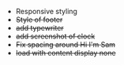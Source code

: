* Responsive styling
* <s>Style of footer</s>
* <s>add typewriter</s>
* <s>add screenshot of clock</s>
* <s>Fix spacing around Hi I'm Sam</s>
* <s>load with content display none</s>